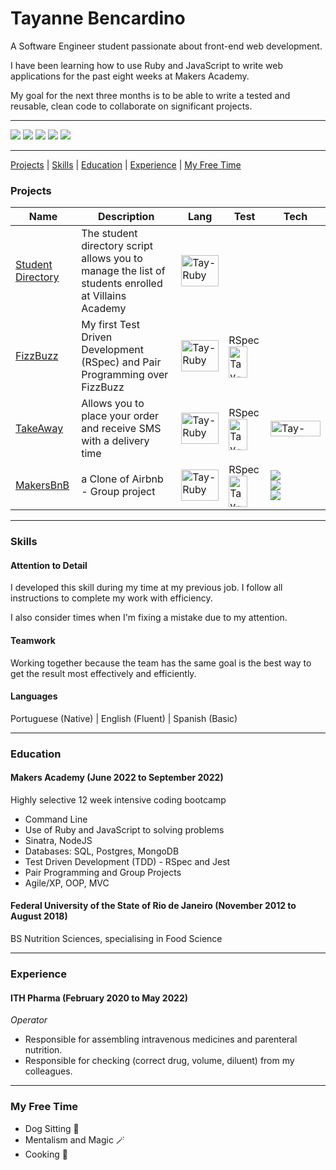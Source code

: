 # Tayanne Bencardino

A Software Engineer student passionate about front-end web development. 

I have been learning how to use Ruby and JavaScript to write web applications for the past eight weeks at Makers Academy. 

My goal for the next three months is to be able to write a tested and reusable, clean code to collaborate on significant projects.
****

<div>
  <a href="https://medium.com/@tayannebencardino" target="_blank"><img src="https://img.shields.io/badge/Medium-12100E?style=for-the-badge&logo=medium&logoColor=white" target="_blank"></a>
 	<a href="https://www.linkedin.com/in/tayannebencardino/" target="_blank"><img src="https://img.shields.io/badge/LinkedIn-0077B5?style=for-the-badge&logo=linkedin&logoColor=white" target="_blank"></a>
  <a href="https://www.codewars.com/users/taybenca" target="_blank"><img src="https://img.shields.io/badge/Codewars-B1361E?style=for-the-badge&logo=Codewars&logoColor=white" target="_blank"></a>
 	<a href="https://github.com/taybenca" target="_blank"><img src="https://img.shields.io/badge/GitHub-100000?style=for-the-badge&logo=github&logoColor=white"></a>
  <a href="https://exercism.org/profiles/taybenca" targer="_blank"><img src="https://img.shields.io/badge/Exercism-009CAB?style=for-the-badge&logo=exercism&logoColor=white">
</div>

***

[Projects](#projects) | [Skills](#skills) | [Education](#education) | [Experience](#experience) | [My Free Time](#my_free_time)


### <a name="projects">Projects</a>
Name | Description | Lang | Test | Tech
--- | --- | --- | --- | ---
[Student Directory][1] | The student directory script allows you to manage the list of students enrolled at Villains Academy| <img align="center" alt="Tay-Ruby" height="50" width="60" src="https://cdn.jsdelivr.net/gh/devicons/devicon/icons/ruby/ruby-plain-wordmark.svg"/>
[FizzBuzz][2] | My first Test Driven Development (RSpec) and Pair Programming over FizzBuzz| <img align="center" alt="Tay-Ruby" height="50" width="60" src="https://cdn.jsdelivr.net/gh/devicons/devicon/icons/ruby/ruby-plain-wordmark.svg"/> | RSpec<img align="center" alt="Tay-Rspec" height="50" width="30" src="https://cdn.jsdelivr.net/gh/devicons/devicon/icons/rspec/rspec-original.svg" />
[TakeAway][3] | Allows you to place your order and receive SMS with a delivery time | <img align="center" alt="Tay-Ruby" height="50" width="60" src="https://cdn.jsdelivr.net/gh/devicons/devicon/icons/ruby/ruby-plain-wordmark.svg"/> | RSpec<img align="center" alt="Tay-Rspec" height="50" width="30" src="https://cdn.jsdelivr.net/gh/devicons/devicon/icons/rspec/rspec-original.svg" /> | <img align="center" alt="Tay-Twilio" height="25" width="80" src="https://img.shields.io/badge/Twilio-F22F46?style=for-the-badge&logo=Twilio&logoColor=white">
[MakersBnB][4] | a Clone of Airbnb - Group project |  <img align="center" alt="Tay-Ruby" height="50" width="60" src="https://cdn.jsdelivr.net/gh/devicons/devicon/icons/ruby/ruby-plain-wordmark.svg"/> | RSpec<img align="center" alt="Tay-Rspec" height="50" width="30" src="https://cdn.jsdelivr.net/gh/devicons/devicon/icons/rspec/rspec-original.svg" /> | <img src="https://img.shields.io/badge/Heroku-430098?style=for-the-badge&logo=heroku&logoColor=white"><br> <img src="https://img.shields.io/badge/HTML5-E34F26?style=for-the-badge&logo=html5&logoColor=white"> <br><img src="https://img.shields.io/badge/CSS-239120?&style=for-the-badge&logo=css3&logoColor=white">

***

### <a name="skills">Skills</a>
#### Attention to Detail

I developed this skill during my time at my previous job. I follow all instructions to complete my work with efficiency.

I also consider times when I'm fixing a mistake due to my attention.

#### Teamwork
Working together because the team has the same goal is the best way to get the result most effectively and efficiently.

#### Languages
Portuguese (Native) | English (Fluent) | Spanish (Basic)
***

### <a name="education">Education</a>

#### Makers Academy (June 2022 to September 2022)
Highly selective 12 week intensive coding bootcamp

- Command Line
- Use of Ruby and JavaScript to solving problems
- Sinatra, NodeJS
- Databases: SQL, Postgres, MongoDB
- Test Driven Development (TDD) - RSpec and Jest
- Pair Programming and Group Projects
- Agile/XP, OOP, MVC

#### Federal University of the State of Rio de Janeiro (November 2012 to August 2018)
BS Nutrition Sciences, specialising in Food Science

***

### <a name="experience">Experience</a>

#### ITH Pharma (February 2020 to May 2022)
*Operator*

- Responsible for assembling intravenous medicines and parenteral nutrition.
- Responsible for checking (correct drug, volume, diluent) from my colleagues.


***

### <a name="my_free_time">My Free Time</a>

- Dog Sitting 🐶
- Mentalism and Magic 🪄
- Cooking 🥣

[1]: https://github.com/taybenca/student-directory
[2]: https://github.com/taybenca/fizzbuzz
[3]: https://github.com/taybenca/takeaway
[4]: https://github.com/meddydev/Airbnb-Clone
